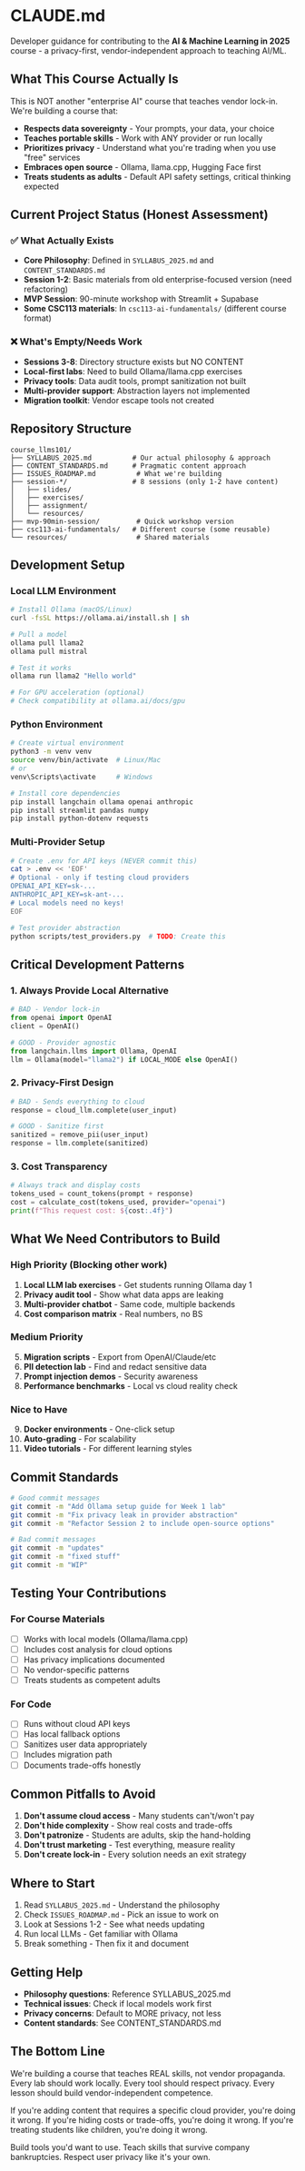 # CLAUDE.md

Developer guidance for contributing to the **AI & Machine Learning in 2025** course - a privacy-first, vendor-independent approach to teaching AI/ML.

## What This Course Actually Is

This is NOT another "enterprise AI" course that teaches vendor lock-in. We're building a course that:
- **Respects data sovereignty** - Your prompts, your data, your choice
- **Teaches portable skills** - Work with ANY provider or run locally
- **Prioritizes privacy** - Understand what you're trading when you use "free" services
- **Embraces open source** - Ollama, llama.cpp, Hugging Face first
- **Treats students as adults** - Default API safety settings, critical thinking expected

## Current Project Status (Honest Assessment)

### ✅ What Actually Exists
- **Core Philosophy**: Defined in `SYLLABUS_2025.md` and `CONTENT_STANDARDS.md`
- **Session 1-2**: Basic materials from old enterprise-focused version (need refactoring)
- **MVP Session**: 90-minute workshop with Streamlit + Supabase
- **Some CSC113 materials**: In `csc113-ai-fundamentals/` (different course format)

### ❌ What's Empty/Needs Work
- **Sessions 3-8**: Directory structure exists but NO CONTENT
- **Local-first labs**: Need to build Ollama/llama.cpp exercises
- **Privacy tools**: Data audit tools, prompt sanitization not built
- **Multi-provider support**: Abstraction layers not implemented
- **Migration toolkit**: Vendor escape tools not created

## Repository Structure

```
course_llms101/
├── SYLLABUS_2025.md          # Our actual philosophy & approach
├── CONTENT_STANDARDS.md      # Pragmatic content approach
├── ISSUES_ROADMAP.md          # What we're building
├── session-*/                # 8 sessions (only 1-2 have content)
│   ├── slides/
│   ├── exercises/
│   ├── assignment/
│   └── resources/
├── mvp-90min-session/         # Quick workshop version
├── csc113-ai-fundamentals/   # Different course (some reusable)
└── resources/                 # Shared materials
```

## Development Setup

### Local LLM Environment
```bash
# Install Ollama (macOS/Linux)
curl -fsSL https://ollama.ai/install.sh | sh

# Pull a model
ollama pull llama2
ollama pull mistral

# Test it works
ollama run llama2 "Hello world"

# For GPU acceleration (optional)
# Check compatibility at ollama.ai/docs/gpu
```

### Python Environment
```bash
# Create virtual environment
python3 -m venv venv
source venv/bin/activate  # Linux/Mac
# or
venv\Scripts\activate     # Windows

# Install core dependencies
pip install langchain ollama openai anthropic
pip install streamlit pandas numpy
pip install python-dotenv requests
```

### Multi-Provider Setup
```bash
# Create .env for API keys (NEVER commit this)
cat > .env << 'EOF'
# Optional - only if testing cloud providers
OPENAI_API_KEY=sk-...
ANTHROPIC_API_KEY=sk-ant-...
# Local models need no keys!
EOF

# Test provider abstraction
python scripts/test_providers.py  # TODO: Create this
```

## Critical Development Patterns

### 1. Always Provide Local Alternative
```python
# BAD - Vendor lock-in
from openai import OpenAI
client = OpenAI()

# GOOD - Provider agnostic
from langchain.llms import Ollama, OpenAI
llm = Ollama(model="llama2") if LOCAL_MODE else OpenAI()
```

### 2. Privacy-First Design
```python
# BAD - Sends everything to cloud
response = cloud_llm.complete(user_input)

# GOOD - Sanitize first
sanitized = remove_pii(user_input)
response = llm.complete(sanitized)
```

### 3. Cost Transparency
```python
# Always track and display costs
tokens_used = count_tokens(prompt + response)
cost = calculate_cost(tokens_used, provider="openai")
print(f"This request cost: ${cost:.4f}")
```

## What We Need Contributors to Build

### High Priority (Blocking other work)
1. **Local LLM lab exercises** - Get students running Ollama day 1
2. **Privacy audit tool** - Show what data apps are leaking
3. **Multi-provider chatbot** - Same code, multiple backends
4. **Cost comparison matrix** - Real numbers, no BS

### Medium Priority
5. **Migration scripts** - Export from OpenAI/Claude/etc
6. **PII detection lab** - Find and redact sensitive data
7. **Prompt injection demos** - Security awareness
8. **Performance benchmarks** - Local vs cloud reality check

### Nice to Have
9. **Docker environments** - One-click setup
10. **Auto-grading** - For scalability
11. **Video tutorials** - For different learning styles

## Commit Standards

```bash
# Good commit messages
git commit -m "Add Ollama setup guide for Week 1 lab"
git commit -m "Fix privacy leak in provider abstraction"
git commit -m "Refactor Session 2 to include open-source options"

# Bad commit messages
git commit -m "updates"
git commit -m "fixed stuff"
git commit -m "WIP"
```

## Testing Your Contributions

### For Course Materials
- [ ] Works with local models (Ollama/llama.cpp)
- [ ] Includes cost analysis for cloud options
- [ ] Has privacy implications documented
- [ ] No vendor-specific patterns
- [ ] Treats students as competent adults

### For Code
- [ ] Runs without cloud API keys
- [ ] Has local fallback options
- [ ] Sanitizes user data appropriately
- [ ] Includes migration path
- [ ] Documents trade-offs honestly

## Common Pitfalls to Avoid

1. **Don't assume cloud access** - Many students can't/won't pay
2. **Don't hide complexity** - Show real costs and trade-offs
3. **Don't patronize** - Students are adults, skip the hand-holding
4. **Don't trust marketing** - Test everything, measure reality
5. **Don't create lock-in** - Every solution needs an exit strategy

## Where to Start

1. Read `SYLLABUS_2025.md` - Understand the philosophy
2. Check `ISSUES_ROADMAP.md` - Pick an issue to work on
3. Look at Sessions 1-2 - See what needs updating
4. Run local LLMs - Get familiar with Ollama
5. Break something - Then fix it and document

## Getting Help

- **Philosophy questions**: Reference SYLLABUS_2025.md
- **Technical issues**: Check if local models work first
- **Privacy concerns**: Default to MORE privacy, not less
- **Content standards**: See CONTENT_STANDARDS.md

## The Bottom Line

We're building a course that teaches REAL skills, not vendor propaganda. Every lab should work locally. Every tool should respect privacy. Every lesson should build vendor-independent competence.

If you're adding content that requires a specific cloud provider, you're doing it wrong. If you're hiding costs or trade-offs, you're doing it wrong. If you're treating students like children, you're doing it wrong.

Build tools you'd want to use. Teach skills that survive company bankruptcies. Respect user privacy like it's your own.
